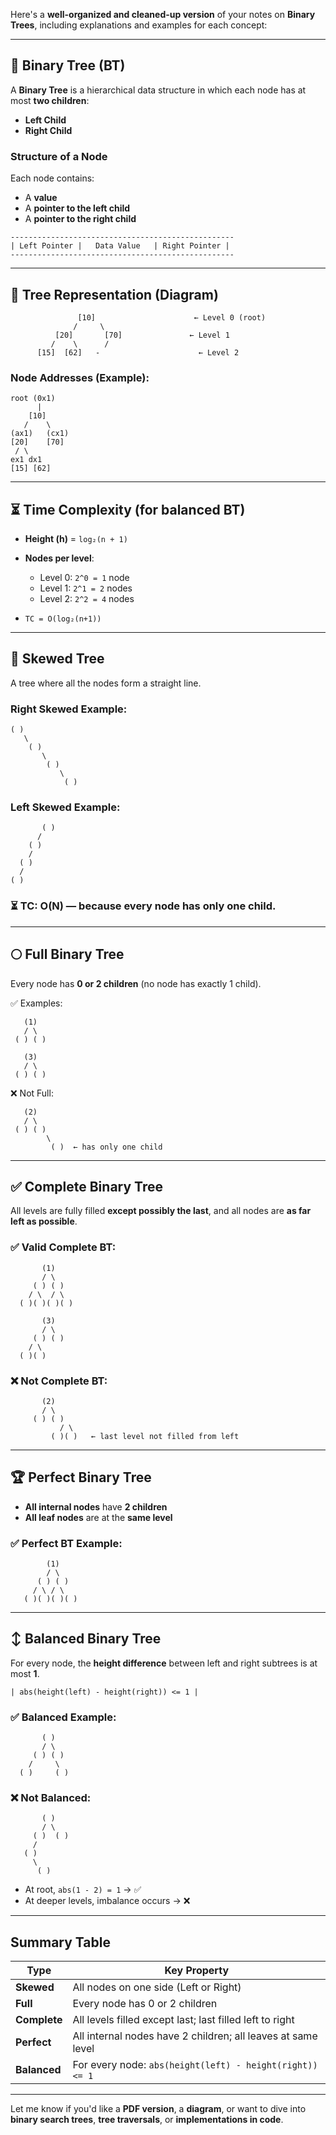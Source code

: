 Here's a **well-organized and cleaned-up version** of your notes on **Binary Trees**, including explanations and examples for each concept:

---

## 🌳 Binary Tree (BT)

A **Binary Tree** is a hierarchical data structure in which each node has at most **two children**:

* **Left Child**
* **Right Child**

### Structure of a Node

Each node contains:

* A **value**
* A **pointer to the left child**
* A **pointer to the right child**

```
--------------------------------------------------
| Left Pointer |   Data Value   | Right Pointer |
--------------------------------------------------
```

---

## 🌿 Tree Representation (Diagram)

```
               [10]                      ← Level 0 (root)
              /     \
          [20]       [70]               ← Level 1
         /    \      /    
      [15]  [62]   -                      ← Level 2
```

### Node Addresses (Example):

```
root (0x1)
      |
    [10]
   /    \
(ax1)   (cx1)
[20]    [70]
 / \
ex1 dx1
[15] [62]
```

---

## ⏳ Time Complexity (for balanced BT)

* **Height (h)** = `log₂(n + 1)`
* **Nodes per level**:

  * Level 0: `2^0 = 1` node
  * Level 1: `2^1 = 2` nodes
  * Level 2: `2^2 = 4` nodes
* `TC = O(log₂(n+1))`

---

## 🌲 Skewed Tree

A tree where all the nodes form a straight line.

### Right Skewed Example:

```
( )
   \
    ( )
       \
        ( )
           \
            ( )
```

### Left Skewed Example:

```
       ( )
      /
    ( )
    /
  ( )
  /
( )
```

### ⏳ TC: O(N) — because every node has only one child.

---

## 🌕 Full Binary Tree

Every node has **0 or 2 children** (no node has exactly 1 child).

✅ Examples:

```
   (1)
   / \
 ( ) ( )

   (3)
   / \
 ( ) ( )
```

❌ Not Full:

```
   (2)
   / \
 ( ) ( )
        \
         ( )  ← has only one child
```

---

## ✅ Complete Binary Tree

All levels are fully filled **except possibly the last**, and all nodes are **as far left as possible**.

### ✅ Valid Complete BT:

```
       (1)
       / \
     ( ) ( )
    / \  / \
  ( )( )( )( )

       (3)
       / \
     ( ) ( )
    / \
  ( )( )
```

### ❌ Not Complete BT:

```
       (2)
       / \
     ( ) ( )
           / \
         ( )( )   ← last level not filled from left
```

---

## 🏆 Perfect Binary Tree

* **All internal nodes** have **2 children**
* **All leaf nodes** are at the **same level**

### ✅ Perfect BT Example:

```
        (1)
        / \
      ( ) ( )
     / \ / \
   ( )( )( )( )
```

---

## ↕️ Balanced Binary Tree

For every node, the **height difference** between left and right subtrees is at most **1**.

```
| abs(height(left) - height(right)) <= 1 |
```

### ✅ Balanced Example:

```
       ( )
       / \
     ( ) ( )
    /     \
  ( )     ( )
```

### ❌ Not Balanced:

```
       ( )
       / \
     ( )  ( )
     /
   ( )
     \
      ( )
```

* At root, `abs(1 - 2) = 1` → ✅
* At deeper levels, imbalance occurs → ❌

---

## Summary Table

| Type         | Key Property                                                 |
| ------------ | ------------------------------------------------------------ |
| **Skewed**   | All nodes on one side (Left or Right)                        |
| **Full**     | Every node has 0 or 2 children                               |
| **Complete** | All levels filled except last; last filled left to right     |
| **Perfect**  | All internal nodes have 2 children; all leaves at same level |
| **Balanced** | For every node: `abs(height(left) - height(right)) <= 1`     |

---

Let me know if you'd like a **PDF version**, a **diagram**, or want to dive into **binary search trees**, **tree traversals**, or **implementations in code**.
